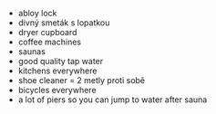 - abloy lock
- divný smeták s lopatkou
- dryer cupboard
- coffee machines
- saunas
- good quality tap water
- kitchens everywhere
- shoe cleaner = 2 metly proti sobě
- bicycles everywhere
- a lot of piers so you can jump to water after sauna

